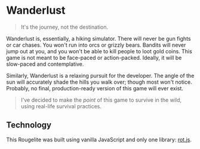 # Wanderlust

> It's the journey, not the destination.

Wanderlust is, essentially, a hiking simulator. There will never be gun fights or car chases. You won't run into orcs or grizzly bears. Bandits will never jump out at you, and you won't be able to kill people to loot gold coins. This game is not meant to be face-paced or action-packed. Ideally, it will be slow-paced and contemplative.

Similarly, Wanderlust is a relaxing pursuit for the developer. The angle of the sun will accurately shade the hills you walk over; though most won't notice. Probably, no final, production-ready version of this game will ever exist.

> I've decided to make the *point* of this game to survive in the wild, using real-life survival practices.


## Technology

This Rougelite was built using vanilla JavaScript and only one library: [rot.js](https://github.com/ondras/rot.js).
